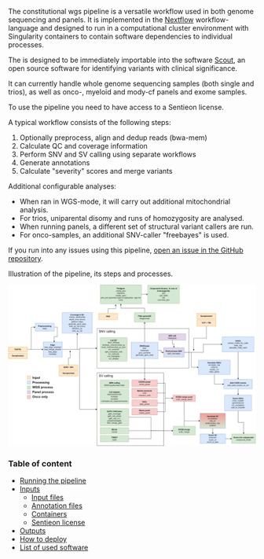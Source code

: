 The constitutional wgs pipeline is a versatile workflow used in both genome sequencing and panels. It is implemented in the [Nextflow](https://www.nextflow.io/) workflow-language and designed to run in a computational cluster environment with Singularity containers to contain software dependencies to individual processes.

The is designed to be immediately importable into the software [Scout](https://github.com/Clinical-Genomics/scout), an open source software for identifying variants with clinical significance. 

It can currently handle whole genome sequencing samples (both single and trios), as well as onco-, myeloid and mody-cf panels and exome samples.

To use the pipeline you need to have access to a Sentieon license.

A typical workflow consists of the following steps:

1. Optionally preprocess, align and dedup reads (bwa-mem)
2. Calculate QC and coverage information 
3. Perform SNV and SV calling using separate workflows
4. Generate annotations
5. Calculate "severity" scores and merge variants

Additional configurable analyses:

* When ran in WGS-mode, it will carry out additional mitochondrial analysis.
* For trios, uniparental disomy and runs of homozygosity are analysed.
* When running panels, a different set of structural variant callers are run.
* For onco-samples, an additional SNV-caller "freebayes" is used.

If you run into any issues using this pipeline, [open an issue in the GitHub repository](https://github.com/Clinical-Genomics-Lund/nextflow_wgs/issues).

Illustration of the pipeline, its steps and processes.

![overview_img](img/wgs_overview_200.drawio.png)

### Table of content

* [Running the pipeline](running_the_pipeline.md)
* [Inputs](4_0_inputs.md)
    * [Input files](4_1_input_files.md)
    * [Annotation files](4_2_annotation_files.md)
    * [Containers](4_3_inputs_containers.md)
    * [Sentieon license](4_4_inputs_sentieon_license.md)
* [Outputs](5_outputs.md)
* [How to deploy](3_how_to_deploy.md)
* [List of used software](6_list_of_all_used_software.md)

